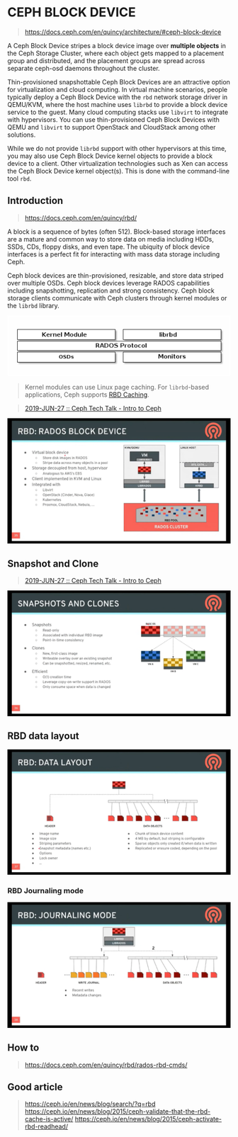 # CEPH BLOCK DEVICE

> https://docs.ceph.com/en/quincy/architecture/#ceph-block-device




A Ceph Block Device stripes a block device image over **multiple objects** in the Ceph Storage Cluster, where each object gets mapped to a placement group and distributed, and the placement groups are spread across separate ceph-osd daemons throughout the cluster.





Thin-provisioned snapshottable Ceph Block Devices are an attractive option for virtualization and cloud computing. In virtual machine scenarios, people typically deploy a Ceph Block Device with the `rbd` network storage driver in QEMU/KVM, where the host machine uses `librbd` to provide a block device service to the guest. Many cloud computing stacks use `libvirt` to integrate with hypervisors. You can use thin-provisioned Ceph Block Devices with QEMU and `libvirt` to support OpenStack and CloudStack among other solutions.

While we do not provide `librbd` support with other hypervisors at this time, you may also use Ceph Block Device kernel objects to provide a block device to a client. Other virtualization technologies such as Xen can access the Ceph Block Device kernel object(s). This is done with the command-line tool `rbd`.



## Introduction

> https://docs.ceph.com/en/quincy/rbd/



A block is a sequence of bytes (often 512). Block-based storage interfaces are a mature and common way to store data on media including HDDs, SSDs, CDs, floppy disks, and even tape. The ubiquity of block device interfaces is a perfect fit for interacting with mass data storage including Ceph.

Ceph block devices are thin-provisioned, resizable, and store data striped over multiple OSDs. Ceph block devices leverage RADOS capabilities including snapshotting, replication and strong consistency. Ceph block storage clients communicate with Ceph clusters through kernel modules or the `librbd` library.

![img](rbd.assets/ditaa-9c4dce3fc347721433a81021ea03daac92997c1a.png)

> Kernel modules can use Linux page caching. For `librbd`-based applications, Ceph supports [RBD Caching](https://docs.ceph.com/en/quincy/rbd/rbd-config-ref/).



> [2019-JUN-27 :: Ceph Tech Talk - Intro to Ceph](https://youtu.be/PmLPbrf-x9g?t=2757)

![2019-JUN-27 __ Ceph Tech Talk - Intro to Ceph - YouTube - 45_58](./rbd.assets/2019-JUN-27%20__%20Ceph%20Tech%20Talk%20-%20Intro%20to%20Ceph%20-%20YouTube%20-%2045_58.png)



## Snapshot and Clone

> [2019-JUN-27 :: Ceph Tech Talk - Intro to Ceph](https://youtu.be/PmLPbrf-x9g?t=2757)

![2019-JUN-27 __ Ceph Tech Talk - Intro to Ceph - YouTube - 48_53](./rbd.assets/2019-JUN-27%20__%20Ceph%20Tech%20Talk%20-%20Intro%20to%20Ceph%20-%20YouTube%20-%2048_53.png)



## RBD data layout

![2019-JUN-27 __ Ceph Tech Talk - Intro to Ceph - YouTube - 50_23](./rbd.assets/2019-JUN-27%20__%20Ceph%20Tech%20Talk%20-%20Intro%20to%20Ceph%20-%20YouTube%20-%2050_23.png)



### RBD Journaling mode

![2019-JUN-27 __ Ceph Tech Talk - Intro to Ceph - YouTube - 51_40](./rbd.assets/2019-JUN-27%20__%20Ceph%20Tech%20Talk%20-%20Intro%20to%20Ceph%20-%20YouTube%20-%2051_40.png)





## How to

> https://docs.ceph.com/en/quincy/rbd/rados-rbd-cmds/



## Good article
> https://ceph.io/en/news/blog/search/?q=rbd
> https://ceph.io/en/news/blog/2015/ceph-validate-that-the-rbd-cache-is-active/
> https://ceph.io/en/news/blog/2015/ceph-activate-rbd-readhead/